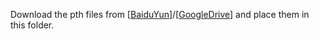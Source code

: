 Download the pth files from [[BaiduYun](https://pan.baidu.com/s/1A2PmB2PzGZeJhmSL19_rlg?pwd=owur)]/[[GoogleDrive](https://drive.google.com/drive/folders/1CjDM0wmbFf_TCgosQRVXiMgePAKOoU0F?usp=drive_link)] and place them in this folder.